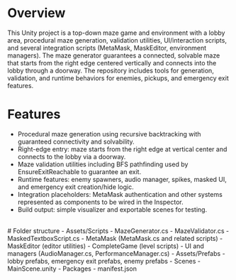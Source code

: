 # Overview
This Unity project is a top-down maze game and environment with a lobby area, procedural maze generation, validation utilities, UI/interaction scripts, and several integration scripts (MetaMask, MaskEditor, environment managers). The maze generator guarantees a connected, solvable maze that starts from the right edge centered vertically and connects into the lobby through a doorway. The repository includes tools for generation, validation, and runtime behaviors for enemies, pickups, and emergency exit features.
<br> 
# Features
  - Procedural maze generation using recursive backtracking with guaranteed connectivity and solvability.
  - Right-edge entry: maze starts from the right edge at vertical center and connects to the lobby via a doorway.
  - Maze validation utilities including BFS pathfinding used by EnsureExitReachable to guarantee an exit.
  - Runtime features: enemy spawners, audio manager, spikes, masked UI, and emergency exit creation/hide logic.
  - Integration placeholders: MetaMask authentication and other systems represented as components to be wired in the Inspector.
  - Build output: simple visualizer and exportable scenes for testing.

<br>
# Folder structure
  - Assets/Scripts
  - MazeGenerator.cs
  - MazeValidator.cs
  - MaskedTextboxScript.cs
  - MetaMask (MetaMask.cs and related scripts)
  - MaskEditor (editor utilities)
  - CompleteGame (level scripts)
  - UI and managers (AudioManager.cs, PerformanceManager.cs)
  - Assets/Prefabs
  - lobby prefabs, emergency exit prefabs, enemy prefabs
  - Scenes
  - MainScene.unity
  - Packages
  - manifest.json
